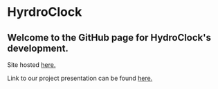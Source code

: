 # HyrdroClock
## Welcome to the GitHub page for HydroClock's development.

Site hosted [here.](http://csci331.cs.montana.edu/~t12r259/hydroclock/)

Link to our project presentation can be found [here.](https://www.canva.com/design/DAEvP6r0d3o/P13kvATf_fzB73sK4taOCg/view?utm_content=DAEvP6r0d3o&utm_campaign=designshare&utm_medium=link&utm_source=publishsharelink)


